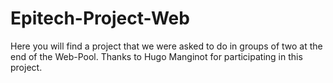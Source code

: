 # Epitech-Project-Web
Here you will find a project that we were asked to do in groups of two at the end of the Web-Pool.  Thanks to Hugo Manginot for participating in this project.
